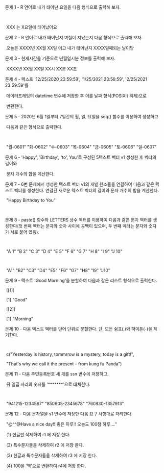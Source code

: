 문제 1 - R 언어로 내가 태어난 요일을 다음 형식으로 출력해 보자.

​      

​          XXX 는 X요일에 태어났어요

 

문제 2 - R 언어로 내가 태어난지 며칠이 지났는지 다음 형식으로 출력해 보자.

 

​      오늘은 XXXX년 XX월 XX일 이고 내가 태어난지 XXXX일째되는 날이당

 

 

문제 3 - 현재시간을 기준으로 년월일시분 정보를 출력해 보자.

 

​      XXXX년 XX월 XX일 XX시 XX분 XX초

 

문제 4 - 텍스트 '12/25/2020 23:59:59', '1/25/2021 23:59:59', '2/25/2021 23:59:59'를 

​      데이터프레임의 datetime 변수에 저장한 후 이를 날짜 형식(POSIXlt 객체)으로 

​      변환한다.

 

문제 5 - 2020년 6월 1일부터 7일간의 월, 일, 요일을 seq() 함수를 이용하여 생성하고 

​      다음과 같은 형식으로 출력한다. 

​      

​      "월-0601" "화-0602" "수-0603" "목-0604" "금-0605" "토-0606" "일-0607"

 

문제 6 - 'Happy', 'Birthday', 'to', You'로 구성된 5텍스트 벡터 v1 생성한 후 벡터의 길이와

​       문자 개수의 합을 계산한다. 

 

문제 7 - 6번 문제에서 생성한 텍스트 벡터 v1의 개별 원소들을 연결하여 다음과 같은 텍스트 벡터를 생성한다. 연결된 새로운 텍스트 벡터의 길이와 문자 개수의 합을 계산한다.

 

​      "Happy Birthday to You"

​      

문제 8 - paste() 함수와 LETTERS 상수 벡터를 이용하여 다음과 같은 문자 벡터를 생성한다(첫 번째 벡터는 문자와 숫자 사이에 공백이 있으며, 두 번째 벡터는 문자와 숫자가 서로 붙어 있음).

​      

​      "A 1" "B 2" "C 3" "D 4" "E 5" "F 6" "G 7" "H 8" "I 9" "J 10"

​      

​      "A1" "B2" "C3" "D4" "E5" "F6" "G7" "H8" "I9" "J10"

 

문제 9 - 텍스트 'Good Morning'을 분할하여 다음과 같은 리스트 형식으로 출력한다.

 

​      [[1]]

​      [1] "Good"

 

​      [[2]]

​      [1] "Morning"

 

 

문제 10 - 다음 텍스트 벡터를 단어 단위로 분할한다. 단, 모든 쉼표(,)와 하이픈(-)을 제거한다.

​      

​      c("Yesterday is history, tommrrow is a mystery, today is a gift!", 

​            "That's why we call it the present – from kung fu Panda")

 

문제 11 - 다음 주민등록번호 세 개를 ssn 변수에 저장하고, 

​            뒤 일곱 자리의 숫자를 '*******'으로 대체한다.

 

​      

​      "941215-1234567" "850605-2345678" "760830-1357913"

 

 

문제 12 - 다음 문자열을 s1 변수에 저장한 다음 요구 사항대로 처리한다.

 

​            "@^^@Have a nice day!! 좋은 하루!! 오늘도 100점 하루...."

 

​      (1) 한글만 삭제하여 r1 에 저장 한다.

​      (2) 특수문자들을 삭제하여 r2 에 저장 한다.

​      (3) 한글과 특수문자들을 삭제하여 r3 에 저장 한다.

​      (4) 100을 '백'으로 변환하여 r4에 저장 한다.